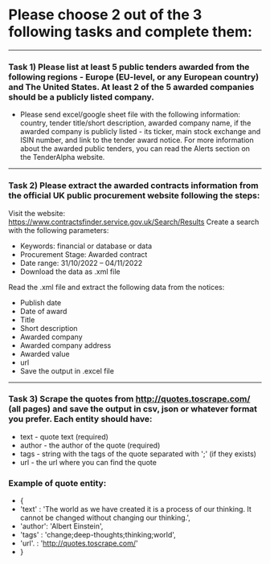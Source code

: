 # Please choose 2 out of the 3 following tasks and complete them:
---
### Task 1) Please list at least 5 public tenders awarded from the following regions - Europe (EU-level, or any European country) and The United States. At least 2 of the 5 awarded companies should be a publicly listed company.
- Please send excel/google sheet file with the following information: country, tender title/short description, awarded company name, if the awarded company is publicly listed - its ticker, main stock exchange and ISIN number, and link to the tender award notice.
For more information about the awarded public tenders, you can read the Alerts section on the TenderAlpha website.
---
### Task 2) Please extract the awarded contracts information from the official UK public procurement website following the steps:
Visit the website:
https://www.contractsfinder.service.gov.uk/Search/Results
Create a search with the following parameters:
- Keywords: financial or database or data
- Procurement Stage: Awarded contract
- Date range: 31/10/2022 – 04/11/2022
- Download the data as .xml file
  
Read the .xml file and extract the following data from the notices:
- Publish date
- Date of award
- Title
- Short description
- Awarded company
- Awarded company address
- Awarded value 
- url
- Save the output in .excel file
---
### Task 3) Scrape the quotes from http://quotes.toscrape.com/ (all pages) and save the output in csv, json or whatever format you prefer. Each entity should have:
-	 text - quote text (required)
-	 author - the author of the quote (required)
-	 tags - string with the tags of the quote separated with ';' (if they exists)
-	 url - the url where you can find the quote


### Example of quote entity:
- {
-	'text'	: 'The world as we have created it is a process of our thinking. It cannot be changed without changing our thinking.',
-	'author': 'Albert Einstein',
-	'tags'	: 'change;deep-thoughts;thinking;world',
-    'url'.  : 'http://quotes.toscrape.com/'
- }
